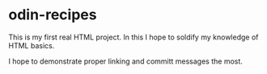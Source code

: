 # odin-recipes
This is my first real HTML project. In this I hope to soldify my knowledge of HTML basics.

I hope to demonstrate proper linking and committ messages the most.